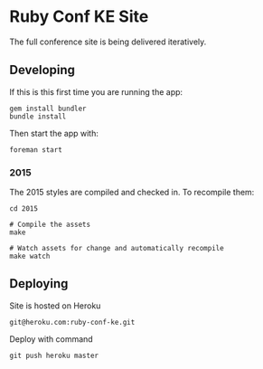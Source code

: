 # Ruby Conf KE Site

The full conference site is being delivered iteratively.

## Developing

If this is this first time you are running the app:

    gem install bundler
    bundle install

Then start the app with:

    foreman start

### 2015

The 2015 styles are compiled and checked in. To recompile them:

    cd 2015

    # Compile the assets
    make

    # Watch assets for change and automatically recompile
    make watch

## Deploying

Site is hosted on Heroku

    git@heroku.com:ruby-conf-ke.git

Deploy with command

    git push heroku master
